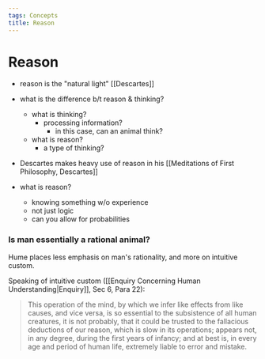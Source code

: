 ```yaml
---
tags: Concepts
title: Reason
---
```


# Reason
- reason is the "natural light" [[Descartes]]
- what is the difference b/t reason & thinking?
	- what is thinking?
		- processing information?
			- in this case, can an animal think?
	- what is reason?
		- a type of thinking?
- Descartes makes heavy use of reason in his [[Meditations of First Philosophy, Descartes]]

- what is reason?
	- knowing something w/o experience
	- not just logic
	- can you allow for probabilities

### Is man essentially a rational animal?
Hume places less emphasis on man's rationality, and more on intuitive custom.

Speaking of intuitive custom ([[Enquiry Concerning Human Understanding\|Enquiry]], Sec 6, Para 22):
> This operation of the mind, by which we infer like effects from like causes, and vice versa, is so essential to the subsistence of all human creatures, it is not probably, that it could be trusted to the fallacious deductions of our reason, which is slow in its operations; appears not, in any degree, during the first years of infancy; and at best is, in every age and period of human life, extremely liable to error and mistake.


